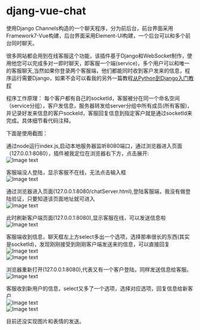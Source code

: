 # djang-vue-chat
使用Django Channels构造的一个聊天程序，分为前后台，前台界面采用Framework7-Vue构建，后台界面采用Element-UI构建，一个后台可以和多个前台同时聊天。

很多网站都会用到在线客服这个功能，该插件基于Django和WebSocket制作，使用他您可以完成多对一即时聊天，即客服一个端(service)，多个用户可以和唯一的客服聊天,当然如果你登录两个客服端，他们都能同时收到客户发来的信息，程序运行需要Django，如果不会可以看我的另外一篇教程[从Python到Django入门教程](https://borisliu.gitbooks.io/from-python-to-django/)

程序工作原理：
  每个客户都有自己的socketId，客服被分在同一个命名空间（service分组），客户发信息，服务器转发给server分组中所有成员(所有客服)，并记录好发来信息的客户sockeId，客服回复信息到指定客户就是通过socketId来完成。具体细节看代码注释。

下面是使用截图： <br/>

通过node运行index.js,启动本地服务器监听8080端口，通过浏览器进入页面（127.0.0.1:8080），插件被我定位在浏览器右下方，点击展开: <br/>
![Image text](https://raw.github.com/nayonglin/chatRoom/master/img-folder/1.png) <br/>

客服端没人登陆，显示客服不在线，无法点击输入框 <br/>
![Image text](https://raw.github.com/nayonglin/chatRoom/master/img-folder/2.png) <br/>

通过浏览器进入页面(127.0.0.1:8080/chatServer.html),登陆客服端，我没有做登陆验证，只要知道该页面地址就可进入 <br/>
![Image text](https://raw.github.com/nayonglin/chatRoom/master/img-folder/3.png) <br/>

此时刷新客户端页面(127.0.0.1:8080),显示客服在线，可以发送信息啦 <br/>
![Image text](https://raw.github.com/nayonglin/chatRoom/master/img-folder/5.png) <br/>

客服端收到信息，聊天框左上方select多出一个选项，选择那串很长的东西(其实是socketId)，发现刚刚接受到刚刚客户端发送来的信息，可以直接回复 <br>
![Image text](https://raw.github.com/nayonglin/chatRoom/master/img-folder/6.png) <br/>
![Image text](https://raw.github.com/nayonglin/chatRoom/master/img-folder/7.png) <br/>

浏览器重新打开(127.0.0.1:8080),代表又有一个客户登陆，同样发送信息给客服。 <br/>
![Image text](https://raw.github.com/nayonglin/chatRoom/master/img-folder/8.png) <br/>

客服收到新用户的信息，select又多了一个选项，选择对应选项，回复信息给新客户 <br/>
![Image text](https://raw.github.com/nayonglin/chatRoom/master/img-folder/9.png) <br/>
![Image text](https://raw.github.com/nayonglin/chatRoom/master/img-folder/10.png) <br/>

目前还没实现图片和表情的发送。

